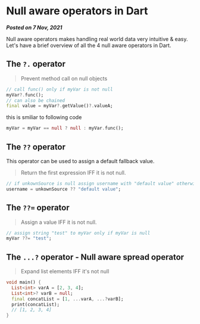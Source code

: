 # Null aware operators in Dart
**_Posted on 7 Nov, 2021_** 

Null aware operators makes handling real world data very intuitive & easy. Let's have a brief overview of all the 4 null aware operators in Dart.

## The `?.` operator

> Prevent method call on null objects

```dart
// call func() only if myVar is not null
myVar?.func();
// can also be chained
final value = myVar?.getValue()?.valueA;
```

this is smiliar to following code
```dart
myVar = myVar == null ? null : myVar.func();
```


## The `??` operator

This operator can be used to assign a default fallback value.

> Return the first expression IFF it is not null.

```dart
// if unkownSource is null assign username with "default value" otherwise assign the value of unkownSource
username = unkownSource ?? "default value";
```

## The `??=` operator

> Assign a value IFF it is not null.

```dart
// assign string "test" to myVar only if myVar is null
myVar ??= "test";
```

## The `...?` operator - Null aware spread operator

> Expand list elements IFF it's not null

```dart
void main() {
  List<int> varA = [2, 3, 4];
  List<int>? varB = null;
  final concatList = [1, ...varA, ...?varB];
  print(concatList);
  // [1, 2, 3, 4]
}
```